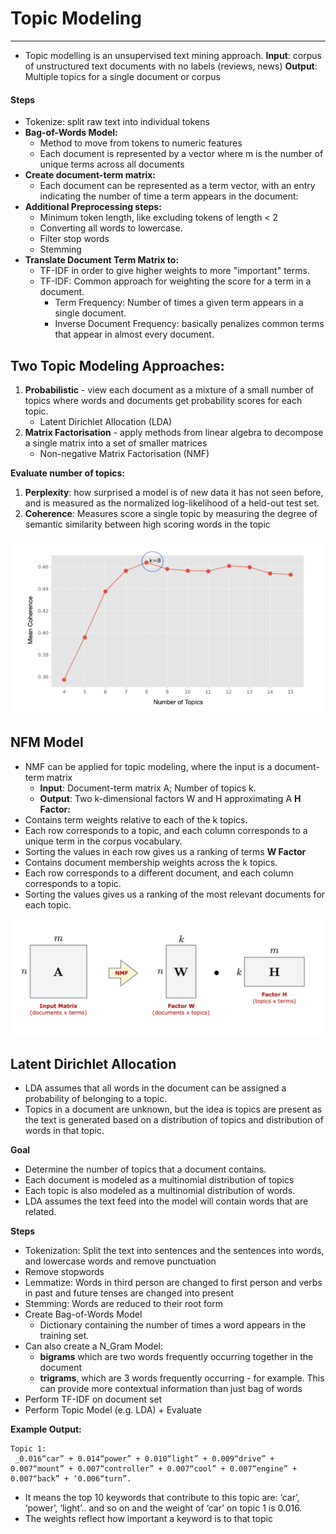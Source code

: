 # Topic Modeling
______

- Topic modelling is an unsupervised text mining approach.
**Input**: corpus of unstructured text documents with no labels (reviews, news)
**Output**: Multiple topics for a single document or corpus

#### Steps 
- Tokenize: split raw text into individual tokens
- **Bag-of-Words Model:**
  - Method to move from tokens to numeric features
  - Each document is represented by a vector where m is the number of unique terms across all documents 
- **Create document-term matrix:**
  - Each document can be represented as a term vector, with an entry indicating the number of time a term appears in the document:
- **Additional Preprocessing steps:**
  - Minimum token length, like excluding tokens of length < 2 
  - Converting all words to lowercase.
  - Filter stop words
  - Stemming
- **Translate Document Term Matrix to:**
  - TF-IDF in order to give higher weights to more "important" terms. 
  - TF-IDF: Common approach for weighting the score for a term in a document. 
    - Term Frequency: Number of times a given term appears in a single document.
    - Inverse Document Frequency: basically penalizes common terms that appear in almost every document.

## Two Topic Modeling Approaches:
1. **Probabilistic** - view each document as a mixture of a small number of topics where words and documents get probability scores for each topic. 
   - Latent Dirichlet Allocation (LDA)
2. **Matrix Factorisation** - apply methods from linear algebra to decompose a single matrix into a set of smaller matrices
   - Non-negative Matrix Factorisation (NMF)

**Evaluate number of topics:**
1. **Perplexity**: how surprised a model is of new data it has not seen before, and is measured as the normalized log-likelihood of a held-out test set.
2. **Coherence**: Measures score a single topic by measuring the degree of semantic similarity between high scoring words in the topic

![image](../assets/topic_model1.png)

## NFM Model
- NMF can be applied for topic modeling, where the input is a document-term matrix 
  - **Input**: Document-term matrix A; Number of topics k. 
  - **Output**:  Two k-dimensional factors W and H approximating A
**H Factor:**
- Contains term weights relative to each of the k topics. 
- Each row corresponds to a topic, and each column corresponds to a unique term in the corpus vocabulary. 
- Sorting the values in each row gives us a ranking of terms 
**W Factor** 
- Contains document membership weights across the k topics. 
- Each row corresponds to a different document, and each column corresponds to a topic. 
- Sorting the values gives us a ranking of the most relevant documents for each topic.

![image](../assets/nfm_model.png)

## Latent Dirichlet Allocation
- LDA assumes that all words in the document can be assigned a probability of belonging to a topic.
- Topics in a document are unknown, but the idea is topics are present as the text is generated based on a distribution of topics and distribution of words in that topic.

**Goal**
- Determine the number of topics that a document contains.
- Each document is modeled as a multinomial distribution of topics
- Each topic is also modeled as a multinomial distribution of words.
- LDA assumes the text feed into the model will contain words that are related. 

**Steps**
- Tokenization: Split the text into sentences and the sentences into words, and lowercase words and remove punctuation
- Remove stopwords
- Lemmatize: Words in third person are changed to first person and verbs in past and future tenses are changed into present
- Stemming: Words are reduced to their root form
- Create Bag-of-Words Model
  - Dictionary containing the number of times a word appears in the training set.
- Can also create a N_Gram Model:
  - **bigrams** which are two words frequently occurring together in the document
  - **trigrams**, which  are 3 words frequently occurring - for example. This can provide more contextual information than just bag of words
- Perform TF-IDF on document set
- Perform Topic Model (e.g. LDA) + Evaluate 

**Example Output:**
```
Topic 1:
 _0.016“car” + 0.014“power” + 0.010“light” + 0.009“drive” + 0.007“mount” + 0.007“controller” + 0.007“cool” + 0.007“engine” + 0.007“back” + ‘0.006“turn”.
```

- It means the top 10 keywords that contribute to this topic are: ‘car’, ‘power’, ‘light’.. and so on and the weight of ‘car’ on topic 1 is 0.016.
- The weights reflect how important a keyword is to that topic
